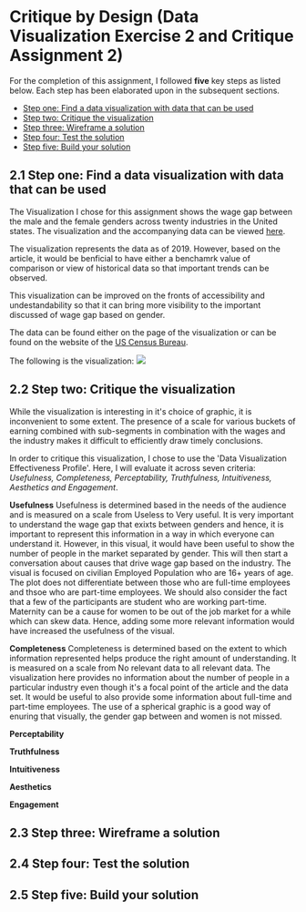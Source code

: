 # Critique by Design (Data Visualization Exercise 2 and  Critique Assignment 2)
For the completion of this assignment, I followed **five** key steps as listed below. Each step has been elaborated upon in the subsequent sections. 
- [Step one: Find a data visualization with data that can be used](https://manmithapatya.github.io/ManmithaPatya-Portfolio/CritiqueByDesign.html#2.1-Step-one:-Find-a-data-visualization-with-data-that-can-be-used)
- [Step two: Critique the visualization](https://manmithapatya.github.io/ManmithaPatya-Portfolio/CritiqueByDesign.html#2.2-Step-two:-Critique-the-visualization)
- [Step three: Wireframe a solution](https://manmithapatya.github.io/ManmithaPatya-Portfolio/CritiqueByDesign.html#2.3-Step-three:-Wireframe-a-solution)
- [Step four: Test the solution](https://manmithapatya.github.io/ManmithaPatya-Portfolio/CritiqueByDesign.html#2.4-Step-four:-Test-the-solution)
- [Step five: Build your solution](https://manmithapatya.github.io/ManmithaPatya-Portfolio/CritiqueByDesign.html#2.5-Step-five:-Build-your-solution)
## 2.1 Step one: Find a data visualization with data that can be used
The Visualization I chose for this assignment shows the wage gap between the male and the female genders across twenty industries in the United states. The visualization and the accompanying data can be viewed [here](https://howmuch.net/articles/men-vs-women-comparing-income-by-industry). 

The visualization represents the data as of 2019. However, based on the article, it would be benficial to have either a benchamrk value of comparison or view of historical data so that important trends can be observed. 

This visualization can be improved on the fronts of accessibility and undestandability so that it can bring more visibility to the important discussed of wage gap based on gender. 

The data can be found either on the page of the visualization or can be found on the website of the [US Census Bureau](https://data.census.gov/cedsci/table?q=S2413&tid=ACSST1Y2019.S2413&hidePreview=true).

The following is the visualization:
<img src="https://cdn.howmuch.net/articles/men-vs-women-comparing-income-by-industry-5134.jpg">

## 2.2 Step two: Critique the visualization
While the visualization is interesting in it's choice of graphic, it is inconvenient to some extent. The presence of a scale for various buckets of earning combined with sub-segments in combination with the wages and the industry makes it difficult to efficiently draw timely conclusions. 

In order to critique this visualization, I chose to use the 'Data Visualization Effectiveness Profile'. Here, I will evaluate it across seven criteria: *Usefulness, Completeness, Perceptability, Truthfulness, Intuitiveness, Aesthetics and Engagement*. 

**Usefulness**
Usefulness is determined based in the needs of the audience and is measured on a scale from Useless to Very useful. It is very important to understand the wage gap that exixts between genders and hence, it is important to represent this information in a way in which everyone can understand it. However, in this visual, it would have been useful to show the number of people in the market separated by gender. This  will then start a conversation about causes that drive wage gap based on the industry. The visual is focused on civilian Employed Population who are 16+ years of age. The plot does not differentiate between those who are full-time employees and thsoe who are part-time employees. We should also consider the fact that a few of the participants are student who are working part-time. Maternity can be a cause for women to be out of the job market for a while which can skew data. Hence, adding some more relevant information would have increased the usefulness of the visual. 

**Completeness**
Completeness is determined based on the extent to which information represented helps produce the right amount of understanding. It is measured on a scale from No relevant data to all relevant data. The visualization here provides no information about the number of people in a particular industry even though it's a focal point of the article and the data set. It would be useful to also provide some information about full-time and part-time employees. The use of a spherical graphic is a good way of enuring that visually, the gender gap between and women is not missed.   

**Perceptability**

**Truthfulness**

**Intuitiveness**

**Aesthetics**

**Engagement**

## 2.3 Step three: Wireframe a solution
## 2.4 Step four: Test the solution
## 2.5 Step five: Build your solution
